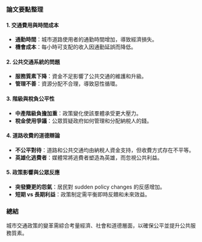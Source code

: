 ### 論文要點整理

#### 1. **交通費用與時間成本**
   - **通勤時間**：城市道路使用者的通勤時間增加，導致經濟損失。
   - **機會成本**：每小時可支配的收入因通勤延誤而降低。

#### 2. **公共交通系統的問題**
   - **服務質素下降**：資金不足影響了公共交通的維護和升級。
   - **管理不善**：資源分配不合理，導致惡性循環。

#### 3. **階級與稅負公平性**
   - **中產階級負擔加重**：政策變化使該羣體承受更大壓力。
   - **稅金使用爭議**：公眾質疑政府如何管理和分配納稅人的錢。

#### 4. **道路收費的道德辯論**
   - **不公平對待**：道路和公共交通均由納稅人資金支持，但收費方式存在不平等。
   - **英雄化逃費者**：媒體常將逃費者塑造為英雄，而忽視公共利益。

#### 5. **政策影響與公眾反應**
   - **突發變更的怨氣**：居民對 sudden policy changes 的反感增加。
   - **短期 vs 長期利益**：政策制定需平衡即時反饋和未來效益。

### 總結
城市交通政策的變革需綜合考量經濟、社會和道德層面，以確保公平並提升公共服務質素。